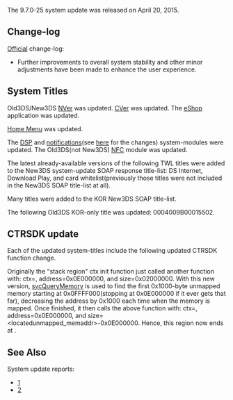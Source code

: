 The 9.7.0-25 system update was released on April 20, 2015.

## Change-log

[Official](http://en-americas-support.nintendo.com/app/answers/detail/a_id/231)
change-log:

- Further improvements to overall system stability and other minor
  adjustments have been made to enhance the user experience.

## System Titles

Old3DS/New3DS [NVer](NVer "wikilink") was updated.
[CVer](CVer "wikilink") was updated. The [eShop](eShop "wikilink")
application was updated.

[Home Menu](Home_Menu "wikilink") was updated.

The [DSP](DSP_Services "wikilink") and
[notifications](News_Services "wikilink")(see
[here](News_Services "wikilink") for the changes) system-modules were
updated. The Old3DS(not New3DS) [NFC](NFC_Services "wikilink") module
was updated.

The latest already-available versions of the following TWL titles were
added to the New3DS system-update SOAP response title-list: DS Internet,
Download Play, and card whitelist(previously those titles were not
included in the New3DS SOAP title-list at all).

Many titles were added to the KOR New3DS SOAP title-list.

The following Old3DS KOR-only title was updated: 0004009B00015502.

## CTRSDK update

Each of the updated system-titles include the following updated CTRSDK
function change.

Originally the "stack region" ctx init function just called another
function with: ctx=<addr>, address=0x0E000000, and size=0x02000000. With
this new version, [svcQueryMemory](SVC "wikilink") is used to find the
first 0x1000-byte unmapped memory starting at 0x0FFFF000(stopping at
0x0E000000 if it ever gets that far), decreasing the address by 0x1000
each time when the memory is mapped. Once finished, it then calls the
above function with: ctx=<addr>, address=0x0E000000, and
size=<locatedunmapped_memaddr>-0x0E000000. Hence, this region now ends
at <allocatedmainstack-0x1000>.

## See Also

System update reports:

- [1](http://yls8.mtheall.com/ninupdates/reports.php?date=04-20-15_08-05-03&sys=ctr)
- [2](http://yls8.mtheall.com/ninupdates/reports.php?date=04-20-15_08-05-11&sys=ktr)